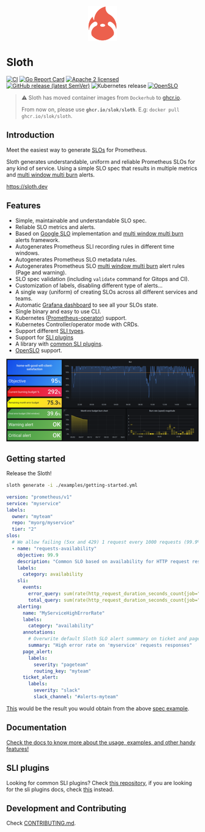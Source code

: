 <p align="center">
    <img src="docs/img/logo.png" width="15%" align="center" alt="sloth">
</p>

# Sloth

[![CI](https://github.com/slok/sloth/actions/workflows/ci.yaml/badge.svg?branch=main)](https://github.com/slok/sloth/actions/workflows/ci.yaml)
[![Go Report Card](https://goreportcard.com/badge/github.com/slok/sloth)](https://goreportcard.com/report/github.com/slok/sloth)
[![Apache 2 licensed](https://img.shields.io/badge/license-Apache2-blue.svg)](https://raw.githubusercontent.com/slok/sloth/master/LICENSE)
[![GitHub release (latest SemVer)](https://img.shields.io/github/v/release/slok/sloth)](https://github.com/slok/sloth/releases/latest)
![Kubernetes release](https://img.shields.io/badge/Kubernetes-v1.22-green?logo=Kubernetes&style=flat&color=326CE5&logoColor=white)
[![OpenSLO](https://img.shields.io/badge/OpenSLO-v1alpha-green?color=4974EA&style=flat)](https://github.com/OpenSLO/OpenSLO#slo)

> ⚠️ Sloth has moved container images from `Dockerhub` to [ghcr.io](https://github.com/slok/sloth/pkgs/container/sloth).
>
> From now on, please use **`ghcr.io/slok/sloth`**. E.g: `docker pull ghcr.io/slok/sloth`.

## Introduction

Meet the easiest way to generate [SLOs][google-slo] for Prometheus.

Sloth generates understandable, uniform and reliable Prometheus SLOs for any kind of service. Using a simple SLO spec that results in multiple metrics and [multi window multi burn][mwmb] alerts.

https://sloth.dev

## Features

- Simple, maintainable and understandable SLO spec.
- Reliable SLO metrics and alerts.
- Based on [Google SLO][google-slo] implementation and [multi window multi burn][mwmb] alerts framework.
- Autogenerates Prometheus SLI recording rules in different time windows.
- Autogenerates Prometheus SLO metadata rules.
- Autogenerates Prometheus SLO [multi window multi burn][mwmb] alert rules (Page and warning).
- SLO spec validation (including `validate` command for Gitops and CI).
- Customization of labels, disabling different type of alerts...
- A single way (uniform) of creating SLOs across all different services and teams.
- Automatic [Grafana dashboard][grafana-dashboard] to see all your SLOs state.
- Single binary and easy to use CLI.
- Kubernetes ([Prometheus-operator]) support.
- Kubernetes Controller/operator mode with CRDs.
- Support different [SLI types](#sli-types-manifests).
- Support for [SLI plugins](#sli-plugins)
- A library with [common SLI plugins][common-sli-plugins].
- [OpenSLO] support.

![Small Sloth SLO dashboard](docs/img/sloth_small_dashboard.png)

## Getting started

Release the Sloth!

```bash
sloth generate -i ./examples/getting-started.yml
```

```yaml
version: "prometheus/v1"
service: "myservice"
labels:
  owner: "myteam"
  repo: "myorg/myservice"
  tier: "2"
slos:
  # We allow failing (5xx and 429) 1 request every 1000 requests (99.9%).
  - name: "requests-availability"
    objective: 99.9
    description: "Common SLO based on availability for HTTP request responses."
    labels:
      category: availability
    sli:
      events:
        error_query: sum(rate(http_request_duration_seconds_count{job="myservice",code=~"(5..|429)"}[{{.window}}]))
        total_query: sum(rate(http_request_duration_seconds_count{job="myservice"}[{{.window}}]))
    alerting:
      name: "MyServiceHighErrorRate"
      labels:
        category: "availability"
      annotations:
        # Overwrite default Sloth SLO alert summmary on ticket and page alerts.
        summary: "High error rate on 'myservice' requests responses"
      page_alert:
        labels:
          severity: "pageteam"
          routing_key: "myteam"
      ticket_alert:
        labels:
          severity: "slack"
          slack_channel: "#alerts-myteam"
```

[This](examples/_gen/getting-started.yml) would be the result you would obtain from the above [spec example](examples/getting-started.yml).

## Documentation

[Check the docs to know more about the usage, examples, and other handy features!][docs]

## SLI plugins

Looking for common SLI plugins? Check [this repository][common-sli-plugins], if you are looking for the sli plugins docs, check [this][docs-sli-plugins] instead.

## Development and Contributing

Check [CONTRIBUTING.md](CONTRIBUTING.md).

[google-slo]: https://landing.google.com/sre/workbook/chapters/alerting-on-slos/
[mwmb]: https://landing.google.com/sre/workbook/chapters/alerting-on-slos/#6-multiwindow-multi-burn-rate-alerts
[prometheus-operator]: https://github.com/prometheus-operator
[grafana-dashboard]: https://grafana.com/grafana/dashboards/14348
[openslo]: https://openslo.com/
[common-sli-plugins]: https://github.com/slok/sloth-common-sli-plugins
[docs-sli-plugins]: https://sloth.dev/usage/plugins/
[docs]: https://sloth.dev
